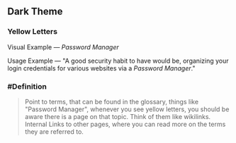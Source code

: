 

## Dark Theme


### Yellow Letters

Visual Example &mdash; *Password Manager*

Usage Example &mdash; "A good security habit to have would be, organizing your login credentials for various websites via a *Password Manager*."
 
### #Definition

> Point to terms, that can be found in the glossary, things like "Password Manager", whenever you see yellow letters, you should be aware there is a page on that topic. Think of them like wikilinks. Internal Links to other pages, where you can read more on the terms they are referred to.
